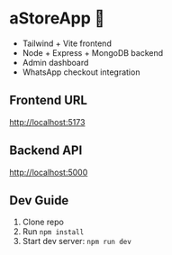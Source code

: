 # aStoreApp 🛒

- Tailwind + Vite frontend
- Node + Express + MongoDB backend
- Admin dashboard
- WhatsApp checkout integration

## Frontend URL

[http://localhost:5173
](http://localhost:5173)

## Backend API

[http://localhost:5000](http://localhost:5000)

## Dev Guide

1. Clone repo
2. Run `npm install`
3. Start dev server: `npm run dev`
